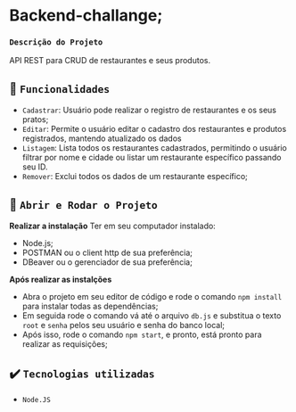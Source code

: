 # Backend-challange;

### `Descrição do Projeto`
API REST para CRUD de restaurantes e seus produtos.

## :hammer: `Funcionalidades`
- `Cadastrar`: Usuário pode realizar o registro de restaurantes e os seus pratos;
- `Editar`: Permite o usuário editar o cadastro dos restaurantes e produtos registrados, mantendo atualizado os dados
- `Listagem`: Lista todos os restaurantes cadastrados, permitindo o usuário filtrar por nome e cidade ou listar um restaurante específico passando seu ID.
- `Remover`: Exclui todos os dados de um restaurante específico;

## :hammer: `Abrir e Rodar o Projeto`
**Realizar a instalação**
Ter em seu computador instalado:
- Node.js;
- POSTMAN ou o client http de sua preferência;
- DBeaver ou o gerenciador de sua preferência;

**Após realizar as instalções**
- Abra o projeto em seu editor de código e rode o comando
  `npm install` para instalar todas as dependências;
- Em seguida rode o comando vá até o arquivo `db.js` e substitua o texto `root` e `senha` pelos seu usuário e senha do banco local;
- Após isso, rode o comando `npm start`, e pronto, está pronto para realizar as requisições; 

## ✔️ `Tecnologias utilizadas`
- `Node.JS`
